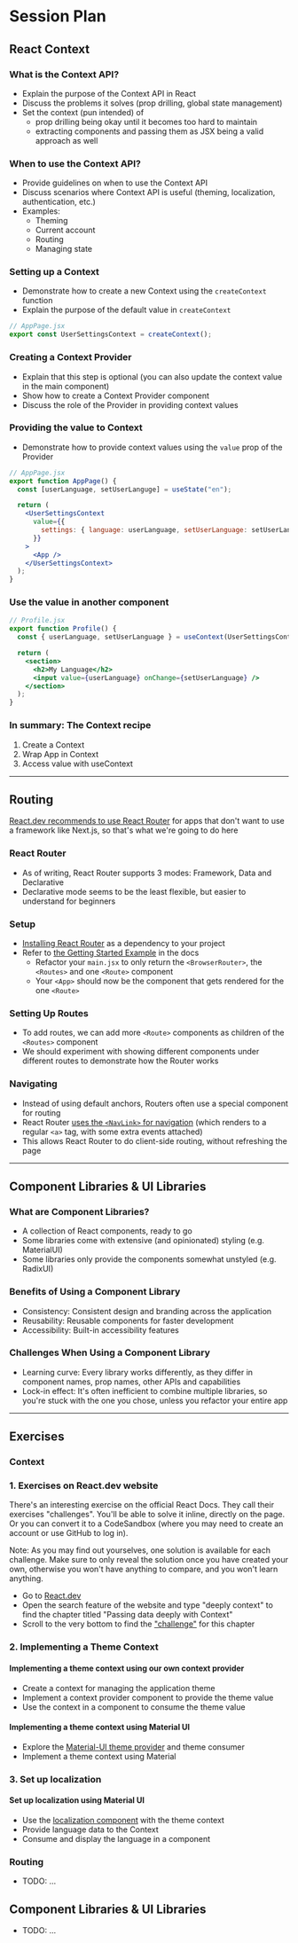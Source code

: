 # Session Plan

## React Context

### What is the Context API?

- Explain the purpose of the Context API in React
- Discuss the problems it solves (prop drilling, global state management)
- Set the context (pun intended) of
  - prop drilling being okay until it becomes too hard to maintain
  - extracting components and passing them as JSX being a valid approach as well

### When to use the Context API?

- Provide guidelines on when to use the Context API
- Discuss scenarios where Context API is useful (theming, localization, authentication, etc.)
- Examples:
  - Theming
  - Current account
  - Routing
  - Managing state

### Setting up a Context

- Demonstrate how to create a new Context using the `createContext` function
- Explain the purpose of the default value in `createContext`

```jsx
// AppPage.jsx
export const UserSettingsContext = createContext();
```

### Creating a Context Provider

- Explain that this step is optional (you can also update the context value in the main component)
- Show how to create a Context Provider component
- Discuss the role of the Provider in providing context values

### Providing the value to Context

- Demonstrate how to provide context values using the `value` prop of the Provider

```jsx
// AppPage.jsx
export function AppPage() {
  const [userLanguage, setUserLanguge] = useState("en");

  return (
    <UserSettingsContext
      value={{
        settings: { language: userLanguage, setUserLanguage: setUserLanguage },
      }}
    >
      <App />
    </UserSettingsContext>
  );
}
```

### Use the value in another component

```jsx
// Profile.jsx
export function Profile() {
  const { userLanguage, setUserLanguage } = useContext(UserSettingsContext);

  return (
    <section>
      <h2>My Language</h2>
      <input value={userLanguage} onChange={setUserLanguage} />
    </section>
  );
}
```

### In summary: The Context recipe

1. Create a Context
2. Wrap App in Context
3. Access value with useContext

---

## Routing

[React.dev recommends to use React Router](https://react.dev/learn/build-a-react-app-from-scratch#routing) for apps that don't want to use a framework like Next.js, so that's what we're going to do here

### React Router

- As of writing, React Router supports 3 modes: Framework, Data and Declarative
- Declarative mode seems to be the least flexible, but easier to understand for beginners

### Setup

- [Installing React Router](https://reactrouter.com/start/declarative/installation) as a dependency to your project
- Refer to [the Getting Started Example](https://reactrouter.com/start/declarative/routing) in the docs
  - Refactor your `main.jsx` to only return the `<BrowserRouter>`, the `<Routes>` and one `<Route>` component
  - Your `<App>` should now be the component that gets rendered for the one `<Route>`

### Setting Up Routes

- To add routes, we can add more `<Route>` components as children of the `<Routes>` component
- We should experiment with showing different components under different routes to demonstrate how the Router works

### Navigating

- Instead of using default anchors, Routers often use a special component for routing
- React Router [uses the `<NavLink>` for navigation](https://reactrouter.com/start/declarative/navigating) (which renders to a regular `<a>` tag, with some extra events attached)
- This allows React Router to do client-side routing, without refreshing the page

---

## Component Libraries & UI Libraries

### What are Component Libraries?

- A collection of React components, ready to go
- Some libraries come with extensive (and opinionated) styling (e.g. MaterialUI)
- Some libraries only provide the components somewhat unstyled (e.g. RadixUI)

### Benefits of Using a Component Library

- Consistency: Consistent design and branding across the application
- Reusability: Reusable components for faster development
- Accessibility: Built-in accessibility features

### Challenges When Using a Component Library

- Learning curve: Every library works differently, as they differ in component names, prop names, other APIs and capabilities
- Lock-in effect: It's often inefficient to combine multiple libraries, so you're stuck with the one you chose, unless you refactor your entire app

---

## Exercises

### Context

### 1. Exercises on React.dev website

There's an interesting exercise on the official React Docs. They call their exercises "challenges". You'll be able to solve it inline, directly on the page. Or you can convert it to a CodeSandbox (where you may need to create an account or use GitHub to log in).

Note: As you may find out yourselves, one solution is available for each challenge. Make sure to only reveal the solution once you have created your own, otherwise you won't have anything to compare, and you won't learn anything.

- Go to [React.dev](https://react.dev)
- Open the search feature of the website and type "deeply context" to find the chapter titled "Passing data deeply with Context"
- Scroll to the very bottom to find the ["challenge"](https://react.dev/learn/passing-data-deeply-with-context#challenges) for this chapter

### 2. Implementing a Theme Context

#### Implementing a theme context using our own context provider

- Create a context for managing the application theme
- Implement a context provider component to provide the theme value
- Use the context in a component to consume the theme value

#### Implementing a theme context using Material UI

- Explore the [Material-UI theme provider](https://mui.com/material-ui/customization/theming/) and theme consumer
- Implement a theme context using Material

### 3. Set up localization

#### Set up localization using Material UI

- Use the [localization component](https://mui.com/material-ui/guides/localization/) with the theme context
- Provide language data to the Context
- Consume and display the language in a component

### Routing

- TODO: …

## Component Libraries & UI Libraries

- TODO: …
